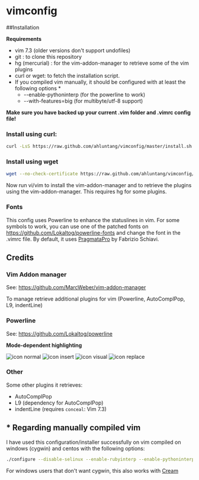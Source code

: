 vimconfig
=========

##Installation

**Requirements**

* vim 7.3 (older versions don't support undofiles)
* git : to clone this repository
* hg (mercurial) : for the vim-addon-manager to retrieve some of the vim plugins
* curl or wget: to fetch the installation script.
* If you compiled vim manually, it should be configured with at least the following options *
  * --enable-pythoninterp (for the powerline to work)
  * --with-features=big (for multibyte/utf-8 support)


**Make sure you have backed up your current .vim folder and .vimrc config file!**

### Install using curl:

```bash
curl -LsS https://raw.github.com/ahluntang/vimconfig/master/install.sh | bash
```

### Install using wget

```bash
wget --no-check-certificate https://raw.github.com/ahluntang/vimconfig/master/install.sh -O - | bash
```

Now run vi/vim to install the vim-addon-manager and to retrieve the plugins using the vim-addon-manager.
This requires hg for some plugins.

### Fonts

This config uses Powerline to enhance the statuslines in vim. For some symbols to work, you can use one of the patched fonts on https://github.com/Lokaltog/powerline-fonts and change the font in the .vimrc file.
By default, it uses [PragmataPro](http://www.fsd.it/fonts/pragmatapro.htm) by Fabrizio Schiavi.

## Credits

### Vim Addon manager
See: https://github.com/MarcWeber/vim-addon-manager

To manage retrieve additional plugins for vim (Powerline, AutoComplPop, L9, indentLine)

### Powerline 

See: https://github.com/Lokaltog/powerline

**Mode-dependent highlighting**

![icon normal](https://raw.github.com/Lokaltog/powerline/develop/docs/source/_static/img/pl-mode-normal.png)
![icon insert](https://raw.github.com/Lokaltog/powerline/develop/docs/source/_static/img/pl-mode-insert.png)
![icon visual](https://raw.github.com/Lokaltog/powerline/develop/docs/source/_static/img/pl-mode-visual.png)
![icon replace](https://raw.github.com/Lokaltog/powerline/develop/docs/source/_static/img/pl-mode-replace.png)

### Other
Some other plugins it retrieves:

* AutoComplPop
* L9 (dependency for AutoComplPop)
* indentLine (requires `conceal`: Vim 7.3)


## * Regarding manually compiled vim

I have used this configuration/installer successfully on vim compiled on windows (cygwin) and centos with the following options:
```bash
./configure --disable-selinux --enable-rubyinterp --enable-pythoninterp --with-features=big
```
For windows users that don't want cygwin, this also works with [Cream](http://cream.sourceforge.net/)
